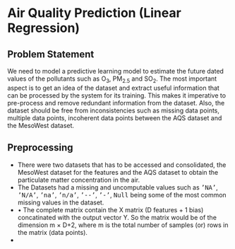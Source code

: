 
# Air Quality Prediction (Linear Regression)
## Problem Statement
We need to model a predictive learning model to estimate the future dated values of the pollutants such as O<sub>3</sub>, PM<sub>2.5</sub> and SO<sub>2</sub>. The most important aspect is to get an idea of the dataset and extract useful information that can be processed by the system for its training. This makes it imperative to pre-process and remove redundant information from the dataset. Also, the dataset should be free from inconsistencies such as missing data points, multiple data points, incoherent data points between the AQS dataset and the MesoWest dataset.

## Preprocessing
<ul>
  <li>There were two datasets that has to be accessed and consolidated, the MesoWest dataset for the features and the AQS dataset to obtain the particulate matter concentration in the air.</li>
  <li>The Datasets had a missing and uncomputable values such as <tt>’NA’</tt>, <tt>’N/A’</tt>, <tt>’na’</tt>, <tt>’n/a’</tt>, <tt>’--’</tt>, <tt>’-’</tt>, <tt>Null</tt> being some of the most common missing values in the dataset.</li>
  <li>• The complete matrix contain the X matrix (D features + 1 bias) concatinated with the output vector Y. So the matrix would be of the dimension m × D+2, where m is the total number of samples (or) rows in the matrix (data points).</li>
  <li></li>
</ul>
